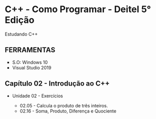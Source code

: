 # C++ - Como Programar - Deitel 5° Edição <br/>
<p>Estudando C++</p>

## FERRAMENTAS

<ul>
	<li type = "square"> S.O: Windows 10</li>
	<li type = "square"> Visual Studio 2019</li>
</ul>

## Capítulo 02 - Introdução ao C++

<ul>
    <li> Unidade 02 - Exercícios</li>
    <ul>
        <li type = "circle"> 02.05 - Calcula o produto de três inteiros.</li>
        <li type = "circle"> 02.16 - Soma, Produto, Diferença e Quociente</li>
    </ul>
    <br>
</ul>
